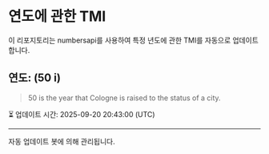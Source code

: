 
# 연도에 관한 TMI

이 리포지토리는 numbersapi를 사용하여 특정 년도에 관한 TMI를 자동으로 업데이트합니다.

## 연도: (50 i)
> 50 is the year that Cologne is raised to the status of a city.

⏳ 업데이트 시간: 2025-09-20 20:43:00 (UTC)

---
자동 업데이트 봇에 의해 관리됩니다.

